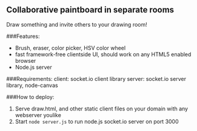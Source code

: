 ## Collaborative paintboard in separate rooms
Draw something and invite others to your drawing room!

###Features:
* Brush, eraser, color picker, HSV color wheel
* fast framework-free clientside UI, should work on any HTML5 enabled browser
* Node.js server

###Requirements:
client: socket.io client library
server: socket.io server library, node-canvas

###How to deploy:
1. Serve draw.html, and other static client files on your domain with any webserver youlike
2. Start `node server.js` to run node.js socket.io server on port 3000